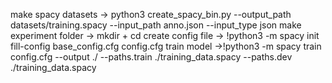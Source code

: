
make spacy datasets -> python3 create_spacy_bin.py --output_path datasets/training.spacy --input_path anno.json --input_type json
make experiment folder -> mkdir <folder name> + cd
create config file -> !python3 -m spacy init fill-config base_config.cfg config.cfg
train model ->!python3 -m spacy train config.cfg --output ./ --paths.train ./training_data.spacy --paths.dev ./training_data.spacy


